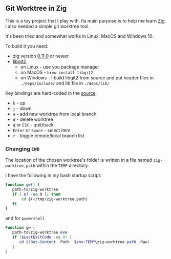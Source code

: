 ## Git Worktree in Zig

This is a toy project that I play with. Its main purpose is to help me learn [Zig](https://ziglang.org/). I also needed a simple git worktree tool.

It's been tried and somewhat works in Linux, MacOS and Windows 10.

To build it you need:
 - zig version [0.11.0](https://ziglang.org/download) or newer
 - [libgit2](https://github.com/libgit2/libgit2).
 	- on Linux - use you package manager
    - on MacOS - `brew install libgit2`
    - on Windows - I build libgit2 from source and put header files in `./deps/include/` and lib file in `./deps/lib/`

Key bindings are hard-coded in the [source](src/key_bind.zig):
 - `k` - up
 - `j` - down
 - `a` - add new worktree from local branch
 - `d` - delete worktree
 - `q` or `ESC` - quit/back
 - `Enter` or `Space` - select item
 - `r` - toggle remote/local branch list

 ### Changing `CWD`

 The location of the chosen worktree's folder is written in a file named `zig-worktree.path` within the `TEMP` directory.

 I have the following in my bash startup script:
 ```bash
function gw() {
	path-to/zig-worktree
	if [ $? -eq 0 ]; then
		cd $(</tmp/zig-worktree.path)
	fi
}
 ```

 and for `powershell`
 ```powershell
 Function gw {
	path-to\zig-worktree.exe
	if ($LastExitCode -eq 0) {
	   cd $(Get-Content -Path  $env:TEMP\zig-worktree.path -Raw)
	}
}
 ```
